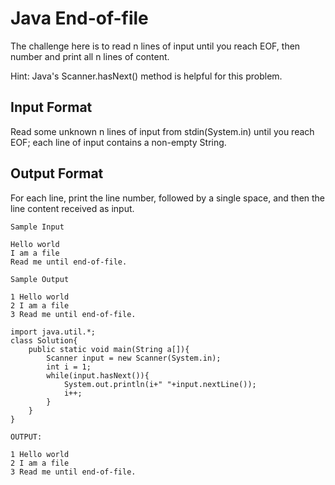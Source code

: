 # Java End-of-file

The challenge here is to read n lines of input until you reach EOF, then number and print all n lines of content.

Hint: Java's Scanner.hasNext() method is helpful for this problem.

## Input Format
Read some unknown n lines of input from stdin(System.in) until you reach EOF; each line of input contains a non-empty String.

## Output Format
For each line, print the line number, followed by a single space, and then the line content received as input.

```
Sample Input

Hello world
I am a file
Read me until end-of-file.
```

```
Sample Output

1 Hello world
2 I am a file
3 Read me until end-of-file.
```

```
import java.util.*;
class Solution{
    public static void main(String a[]){
        Scanner input = new Scanner(System.in);
        int i = 1;
        while(input.hasNext()){
            System.out.println(i+" "+input.nextLine());
            i++;
        }
    }
}

```

```
OUTPUT:

1 Hello world
2 I am a file
3 Read me until end-of-file.
```
